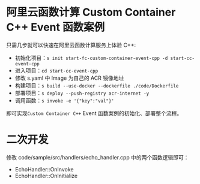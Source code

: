 # 阿里云函数计算 Custom Container C++ Event 函数案例

只需几步就可以快速在阿里云函数计算服务上体验 C++:

- 初始化项目：`s init start-fc-custom-container-event-cpp -d start-cc-event-cpp`
- 进入项目：`cd start-cc-event-cpp`
- 修改 s.yaml 中 Image 为自己的 ACR 镜像地址
- 构建项目：`s build --use-docker --dockerfile ./code/Dockerfile`
- 部署项目：`s deploy --push-registry acr-internet -y`
- 调用函数：`s invoke -e '{"key":"val"}'`

即可实现`Custom Container C++` Event 函数案例的初始化、部署整个流程。

# 二次开发

修改 code/sample/src/handlers/echo_handler.cpp 中的两个函数逻辑即可：

- EchoHandler::OnInvoke
- EchoHandler::OnInitialize
